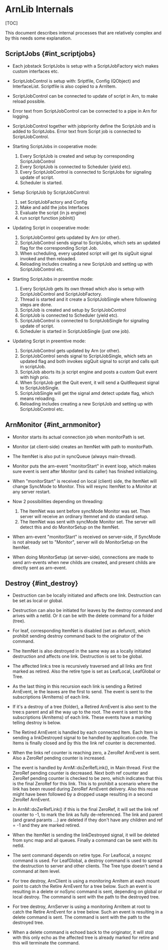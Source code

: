 ArnLib Internals
================

[TOC]

This document describes internal processes that are relatively complex and by this needs some explanation.


ScriptJobs    {#int_scriptjobs}
----------
* Each jobstack ScriptJobs is setup with a ScriptJobFactory wich makes custom interfaces etc.

* ScriptJobControl is setup with: Sriptfile, Config (QObject) and InterfaceList.
  Scriptfile is also copied to a ArnItem.

* ScriptJobControl can be connected to update of script in Arn, to make reload possible.

* Error text from ScriptJobControl can be connected to a pipe in Arn for logging.

* ScriptJobControl together with jobpriority define the ScriptJob and is added to ScriptJobs.
  Error text from Script job is connected to ScriptJobControl.

* Starting ScriptJobs in cooperative mode:
    1. Every ScriptJob is created and setup by corresponding ScriptJobControl
    2. Every ScriptJob is connected to Scheduler (yield etc).
    3. Every ScriptJobControl is connected to ScriptJobs for signaling update of script.
    4. Scheduler is started.

* Setup ScriptJob by ScriptJobControl:
    1. set ScriptJobFactory and Config
    2. Make and add the jobs Interfaces
    3. Evaluate the script (in js engine)
    4. run script function jobInit()

* Updating Script in cooperative mode:
    1. ScriptJobControl gets updated by Arn (or other).
    2. ScriptJobControl sends signal to ScriptJobs, which sets an updated flag for the corresponding Script Job.
    3. When scheduling, every updated script will get its sigQuit signal invoked and then reloaded.
    4. Reloading includes creating a new ScriptJob and setting up with ScriptJobControl etc.

* Starting ScriptJobs in preemtive mode:
    1. Every ScriptJob gets its own thread which also is setup with ScriptJobControl and ScriptJobFactory.
    2. Thread is started and it create a ScriptJobSingle where followning steps are done.
    3. ScriptJob is created and setup by ScriptJobControl
    4. ScriptJob is connected to Scheduler (yield etc).
    5. ScriptJobControl is connected to ScriptJobSingle for signaling update of script.
    6. Scheduler is started in ScriptJobSingle (just one job).

* Updating Script in preemtive mode:
    1. ScriptJobControl gets updated by Arn (or other).
    2. ScriptJobControl sends signal to ScriptJobSingle, which sets an updated flag
       and both invokes sigQuit signal to script and calls quit in scriptJob. 
    3. ScriptJob aborts its js script engine and posts a custom Quit event with high prio.
    4. When ScriptJob get the Quit event, it will send a QuitRequest signal to ScriptJobSingle.
    5. ScriptJobSingle will get the signal amd detect update flag, which means reloading.
    6. Reloading includes creating a new ScriptJob and setting up with ScriptJobControl etc.


ArnMonitor    {#int_arnmonitor}
----------
* Monitor starts its actual connection job when monitorPath is set.

* Monitor (at client-side) creates an ItemNet with path to monitorPath.

* The ItemNet is also put in syncQueue (always main-thread).

* Monitor puts the arn-event "monitorStart" in event loop,
  which makes sure event is sent after Monitor (and its caller) has finished initiializing.

* When "monitorStart" is received on local (client) side, the ItemNet will change SyncMode to Monitor.
  This will resync ItemNet to a Monitor at any server restart.

* Now 2 possibilities depending on threading:
    1. The ItemNet was sent before syncMode Monitor was set. Then server will receive an ordinary
       Itemnet and do standard setup.
    2. The ItemNet was sent with syncMode Monitor set. The server will detect this and do
       MonitorSetup on the ItemNet.

* When arn-event "monitorStart" is received on server-side, if SyncMode is not already set to "Monitor",
  server will do MonitorSetup on the ItemNet.

* When doing MonitorSetup (at server-side), connections are made to send arn-events when new
  childs are created, and present childs are directly sent as arn-event.


Destroy    {#int_destroy}
-------
* Destruction can be locally initiated and affects one link. Destruction can be set as
  local or global.

* Destruction can also be initiated for leaves by the destroy command and arives with a netId.
  Or it can be with the delete command for a folder (tree).

* For leaf, corresponding ItemNet is disabled (set as defunct), which prohibit sending destroy
  command back to the originator of the command.

* The ItemNet is also destroyed in the same way as a locally initiated destruction and affects
  one link. Destruction is set to be global.

* The affected link:s tree is recursively traversed and all links are first marked as retired.
  Also the retire type is set as LeafLocal, LeafGlobal or Tree.

* As the last thing in this recursion each link is sending a Retired ArnEvent, ie the leaves are
  the first to send. The event is sent to the subscriptions (ArnItems) of each link.

* If it's a destroy of a tree (folder), a Retired ArnEvent is also sent to the tree:s parent
  and all the way up to the root. The event is sent to the subscriptions (ArnItems) of each link.
  These events have a marking telling destroy is below.

* The Retired ArnEvent is handled by each connected Item. Each Item is sending a linkDestroyed
  signal to be handled by application code.
  The Items is finally closed and by this the link ref counter is decremented.

* When the links ref counter is reaching zero, a ZeroRef ArnEvent is sent. Also a ZeroRef pending
  counter is increased.

* The event is handled by ArnM::doZerRefLink(), in Main thread. First the ZeroRef pending
  counter is decreased. Next both ref counter and ZeroRef pending counter is checked to be zero,
  which indicates that this is the final ZeroRef for this link.
  This is to prohibit a scenario where the link has been reused during ZeroRef ArnEvent delivery.
  Also this reuse might have been followed by a dropped usage resulting in a second ZeroRef
  ArnEvent.

* In ArnM::doZerRefLink() if this is the final ZeroRef, it will set the link ref counter
  to -1, to mark the link as fully de-referenced.
  The link and parent (and grand parants ...) are deleted if they don't have any children
  and ref = -1 and they are marked retired.

* When the ItemNet is sending the linkDestroyed signal, it will be deleted from sync map
  and all queues. Finally a command can be sent with its netId.

* The sent command depends on retire type. For Leaflocal, a nosync command is used.
  For LeafGlobal, a destroy command is used to spread the destruction to server and other
  clients. The Tree type doesn't send a command at item level.

* For tree destroy, ArnClient is using a monitoring ArnItem at each mount point to catch
  the Retire ArnEvent for a tree below. Such an event is resulting in a delete or noSync
  command is sent, depending on global or local destroy. The command is sent with the path
  to the destroyed tree.

* For tree destroy, ArnServer is using a monitoring ArnItem at root to catch the Retire
  ArnEvent  for a tree below. Such an event is resulting in a delete command is sent.
  The command is sent with the path to the destroyed tree.

* When a delete command is echoed back to the originator, it will stop with this only echo
  as the affected tree is already marked for retire and this will terminate the command.

